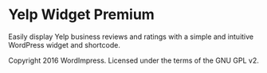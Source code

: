 Yelp Widget Premium
===================

Easily display Yelp business reviews and ratings with a simple and intuitive WordPress widget and shortcode.

Copyright 2016 WordImpress. Licensed under the terms of the GNU GPL v2.
